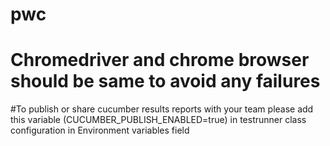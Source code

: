 # pwc
# Chromedriver and chrome browser should be same to avoid any failures

#To publish or share cucumber results reports with your team please add this variable (CUCUMBER_PUBLISH_ENABLED=true) in testrunner class configuration in Environment variables field
